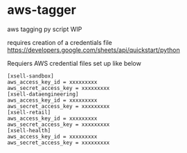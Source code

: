 # aws-tagger
aws tagging py script WIP

requires creation of a credentials file 
https://developers.google.com/sheets/api/quickstart/python


Requiers AWS credential files set up like below
```
[xsell-sandbox]
aws_access_key_id = xxxxxxxxx
aws_secret_access_key = xxxxxxxxx
[xsell-dataengineering]
aws_access_key_id = xxxxxxxxx
aws_secret_access_key = xxxxxxxxx
[xsell-retail]
aws_access_key_id = xxxxxxxxx
aws_secret_access_key = xxxxxxxxx
[xsell-health]
aws_access_key_id = xxxxxxxxx
aws_secret_access_key = xxxxxxxxx
```
